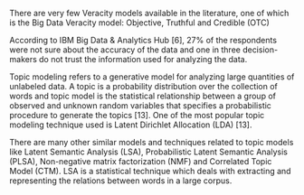 There are very few Veracity models available in the literature, one of which is the Big Data
Veracity model: Objective, Truthful and Credible (OTC) 

 According to IBM Big Data & Analytics Hub [6], 27%
of the respondents were not sure about the accuracy of the data and one in three decision-makers
do not trust the information used for analyzing the data. 


Topic modeling refers to a generative model for analyzing large quantities of unlabeled
data. A topic is a probability distribution over the collection of words and topic model is the
statistical relationship between a group of observed and unknown random variables that specifies
a probabilistic procedure to generate the topics [13]. One of the most popular topic modeling
technique used is Latent Dirichlet Allocation (LDA) [13].


There are many other similar models and techniques related to topic models like Latent Semantic
Analysis (LSA), Probabilistic Latent Semantic Analysis (PLSA), Non-negative matrix
factorization (NMF) and Correlated Topic Model (CTM). LSA is a statistical technique which deals
with extracting and representing the relations between words in a large corpus. 



